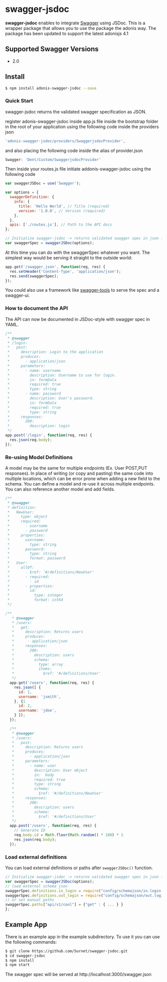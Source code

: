 # swagger-jsdoc

**swagger-jsdoc** enables to integrate [Swagger](http://swagger.io) using JSDoc. This is a wrapper package that allows you to use the package the adonis way.
The package has been updated to support the latest adonisjs 4.1


## Supported Swagger Versions
* 2.0

## Install

```bash
$ npm install adonis-swagger-jsdoc --save
```

### Quick Start

swagger-jsdoc returns the validated swagger specification as JSON.

register adonis-swagger-jsdoc inside app.js file inside the bootstrap folder in the root of your application using the following code inside the providers json

```javascript
'adonis-swagger-jsdoc/providers/SwaggerjsdocProvider', 
```
and also placing the following code inside the alias of provider.json

```javascript
Swagger: 'Dent/Custom/SwaggerjsdocProvider'
```

Then inside your routes.js file initiate addonis-swagger-jsdoc using the following code

```javascript
var swaggerJSDoc = use('Swagger');

var options = {
  swaggerDefinition: {
    info: {
      title: 'Hello World', // Title (required)
      version: '1.0.0', // Version (required)
    },
  },
  apis: ['./routes.js'], // Path to the API docs
};

// Initialize swagger-jsdoc -> returns validated swagger spec in json format
var swaggerSpec = swaggerJSDoc(options);
```

At this time you can do with the swaggerSpec whatever you want.
The simplest way would be serving it straight to the outside world:

```javascript
app.get('/swagger.json', function(req, res) {
  res.setHeader('Content-Type', 'application/json');
  res.send(swaggerSpec);
});
```

You could also use a framework like [swagger-tools](https://www.npmjs.com/package/swagger-tools) to serve the spec and a swagger-ui.

### How to document the API

The API can now be documented in JSDoc-style with swagger spec in YAML.

```javascript
/**
 * @swagger
 * /login:
 *   post:
 *     description: Login to the application
 *     produces:
 *       - application/json
 *     parameters:
 *       - name: username
 *         description: Username to use for login.
 *         in: formData
 *         required: true
 *         type: string
 *       - name: password
 *         description: User's password.
 *         in: formData
 *         required: true
 *         type: string
 *     responses:
 *       200:
 *         description: login
 */
app.post('/login', function(req, res) {
  res.json(req.body);
});
```

### Re-using Model Definitions

A model may be the same for multiple endpoints (Ex. User POST,PUT responses).
In place of writing (or copy and pasting) the same code into multiple locations,
which can be error prone when adding a new field to the schema. You can define 
a model and re-use it across multiple endpoints. You can also reference another
model and add fields.
```javascript
/**
 * @swagger
 * definition:
 *   NewUser:
 *     type: object
 *     required:
 *       - username
 *       - password
 *     properties:
 *       username:
 *         type: string
 *       password:
 *         type: string
 *         format: password
 *   User:
 *     allOf:
 *       - $ref: '#/definitions/NewUser'
 *       - required:
 *         - id
 *       - properties:
 *         id:
 *           type: integer
 *           format: int64
 */

/**
   * @swagger
   * /users:
   *   get:
   *     description: Returns users
   *     produces:
   *      - application/json
   *     responses:
   *       200:
   *         description: users
   *         schema:
   *           type: array
   *           items: 
   *             $ref: '#/definitions/User'
   */
  app.get('/users', function(req, res) {
    res.json([ {
      id: 1,
      username: 'jsmith',
    }, {1
      id: 2,
      username: 'jdoe',
    } ]);
  });

  /**
   * @swagger
   * /users:
   *   post:
   *     description: Returns users
   *     produces:
   *       - application/json
   *     parameters:
   *       - name: user
   *         description: User object
   *         in:  body
   *         required: true
   *         type: string
   *         schema:
   *           $ref: '#/definitions/NewUser'
   *     responses:
   *       200:
   *         description: users
   *         schema:
   *           $ref: '#/definitions/User'
   */
  app.post('/users', function(req, res) {
    // Generate ID
    req.body.id = Math.floor(Math.random() * 100) * 1
    res.json(req.body);
  });
```

### Load external definitions 

You can load external definitions or paths after ``swaggerJSDoc()`` function.
```javascript
// Initialize swagger-jsdoc -> returns validated swagger spec in json format
var swaggerSpec = swaggerJSDoc(options);
// load external schema json
swaggerSpec.definitions.in_login = require("config/schemajson/in.login.schema.json");
swaggerSpec.definitions.out_login = require("config/schemajson/out.login.schema.json");
// or set manual paths
swaggerSpec.paths["api/v1/cool"] = {"get" : { ... } }
};
```



## Example App

There is an example app in the example subdirectory.
To use it you can use the following commands:

```bash
$ git clone https://github.com/Surnet/swagger-jsdoc.git
$ cd swagger-jsdoc
$ npm install
$ npm start
```

The swagger spec will be served at http://localhost:3000/swagger.json
